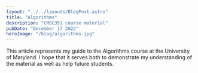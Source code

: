 ```yaml
---
layout: "../../layouts/BlogPost.astro"
title: "Algorithms"
description: "CMSC351 course material"
pubDate: "December 17 2022"
heroImage: "/blog/algorithms.jpg"
---
```

This article represents my guide to the Algorithms course at the University of Maryland. I hope that it serves both to demonstrate my understanding of the material as well as help future students.